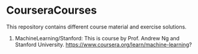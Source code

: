 # CourseraCourses
This repository contains different course material and exercise solutions.

1. MachineLearning/Stanford: This is course by Prof. Andrew Ng and Stanford University. https://www.coursera.org/learn/machine-learning?
